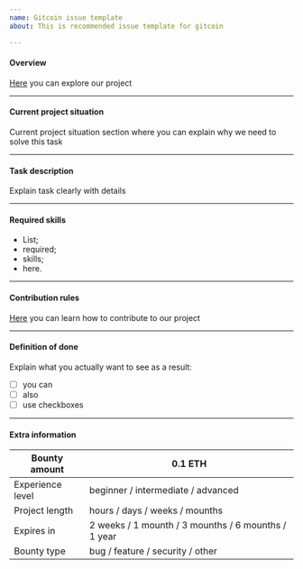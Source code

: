 ```yaml
---
name: Gitcoin issue template
about: This is recommended issue template for gitcoin

---
```


#### Overview
[Here](https://github.com/cybercongress/chaingear/blob/master/README.md) you can explore our project

---
#### Current project situation

Current project situation section where you can explain why we need to solve this task

---
#### Task description

Explain task clearly with details

---
#### Required skills

- List;
- required;
- skills;
- here.

---
#### Contribution rules

[Here](https://github.com/cybercongress/cyber-search/blob/master/docs/contributing/contributing.md) you can learn how to contribute to our project

---
#### Definition of done

Explain what you actually want to see as a result:
- [ ] you can
- [ ] also
- [ ] use checkboxes

---
#### Extra information

Bounty amount | 0.1 ETH
------------ | -------------
Experience level | beginner / intermediate / advanced
Project length | hours / days / weeks / mounths
Expires in | 2 weeks / 1 mounth / 3 mounths / 6 mounths / 1 year
Bounty type | bug / feature / security / other

